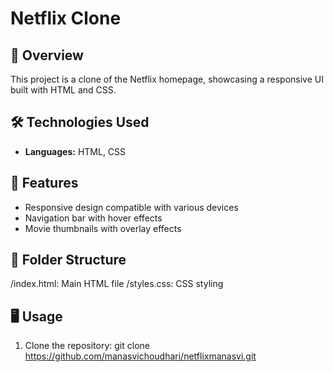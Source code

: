 # Netflix Clone

## 📖 Overview
This project is a clone of the Netflix homepage, showcasing a responsive UI built with HTML and CSS.

## 🛠️ Technologies Used
- **Languages:** HTML, CSS

## 🚀 Features
- Responsive design compatible with various devices
- Navigation bar with hover effects
- Movie thumbnails with overlay effects

## 📂 Folder Structure
/index.html: Main HTML file
/styles.css: CSS styling

## 🖥️ Usage
1. Clone the repository:
   git clone https://github.com/manasvichoudhari/netflixmanasvi.git
